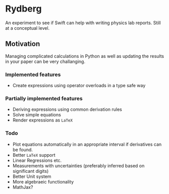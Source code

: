 # Rydberg
An experiment to see if Swift can help with writing physics lab reports. Still at a conceptual level.

## Motivation
Managing complicated calculations in Python as well as updating the results in your paper can be very challanging.

### Implemented features
- Create expressions using operator overloads in a type safe way

### Partially implemented features
- Deriving expressions using common derivation rules
- Solve simple equations
- Render expressions as `LaTeX`

### Todo
- Plot equations automatically in an appropriate interval if derivatives can be found.
- Better `LaTeX` support
- Linear Regressions etc.
- Measurements with uncertainties (preferably inferred based on significant digits)
- Better Unit system
- More algebraeic functionality
- MathJax?
